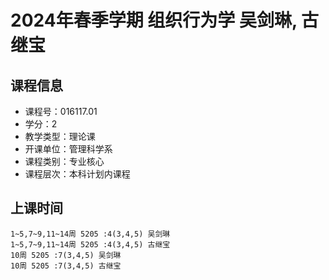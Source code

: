 # 2024年春季学期 组织行为学 吴剑琳, 古继宝






## 课程信息

- 课程号：016117.01
- 学分：2
- 教学类型：理论课
- 开课单位：管理科学系
- 课程类别：专业核心
- 课程层次：本科计划内课程

## 上课时间

```
1~5,7~9,11~14周 5205 :4(3,4,5) 吴剑琳
1~5,7~9,11~14周 5205 :4(3,4,5) 古继宝
10周 5205 :7(3,4,5) 吴剑琳
10周 5205 :7(3,4,5) 古继宝
```

